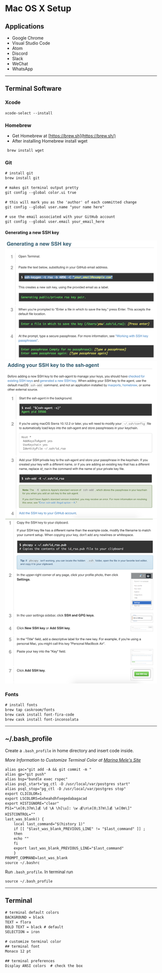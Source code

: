 # Mac OS X Setup

## Applications

-   Google Chrome
-   Visual Studio Code
-   Atom
-   Discord
-   Slack
-   WeChat
-   WhatsApp

---

## Terminal Software

### Xcode

```
xcode-select --install
```

### Homebrew

-   Get Homebrew at [https://brew.sh](https://brew.sh/)
-   After installing Homebrew install wget

```
 brew install wget
```

### Git

```
# install git
brew install git

# makes git terminal output pretty
git config --global color.ui true

# this will mark you as the 'author' of each committed change
git config --global user.name "your name here"

# use the email associated with your GitHub account
git config --global user.email your_email_here
```

#### Generating a new SSH key

![](ssh_key_gen.png)
![](new_ssh_agent.png)
![](add_gh_ssh_key.png)

### Fonts

```
# install fonts
brew tap caskroom/fonts
brew cask install font-fira-code
brew cask install font-inconsolata
```

---

## ~/.bash_profile

Create a `.bash_profile` in home directory and insert code inside.

_More Information to Customize Terminal Color at [Marina Mele's Site](http://www.marinamele.com/2014/05/customize-colors-of-your-terminal-in-mac-os-x.html)_

```
alias gac="git add -A && git commit -m "
alias gp="git push"
alias bsp="bundle exec rspec"
alias psql_start="pg_ctl -D /usr/local/var/postgres start"
alias psql_stop="pg_ctl -D /usr/local/var/postgres stop"
export CLICOLOR=1
export LSCOLORS=Gxheahdhfxegedabagacad
export HISTIGNORE="clear"
PS1="\e[0;37m\]💰 \d \A \h[\u]: \w 💰\n\e[0;37m\]💰 \e[0m\]"
HISTCONTROL=""
last_was_blank() {
    local last_command="$(history 1)"
    if [[ "$last_was_blank_PREVIOUS_LINE" != "$last_command" ]] ;
    then
    echo ""
    fi
    export last_was_blank_PREVIOUS_LINE="$last_command"
    }
PROMPT_COMMAND=last_was_blank
source ~/.bashrc
```

Run `.bash_profile`. In terminal run

```
source ~/.bash_profile
```

---

## Terminal

```
# terminal default colors
BACKGROUND = black
TEXT = flora
BOLD TEXT = black # default
SELECTION = iron

# customize terminal color
## terminal font
Monaco 12 pt

## terminal preferences
Display ANSI colors  # check the box
```
